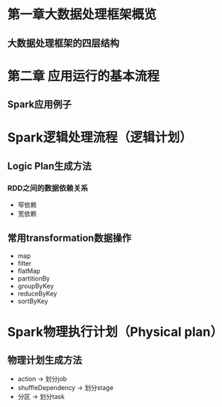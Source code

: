 # 第一章大数据处理框架概览
## 大数据处理框架的四层结构

# 第二章 应用运行的基本流程
## Spark应用例子


# Spark逻辑处理流程（逻辑计划）
## Logic Plan生成方法
### RDD之间的数据依赖关系
* 窄依赖
* 宽依赖

## 常用transformation数据操作
* map
* filter
* flatMap
* partitionBy
* groupByKey
* reduceByKey
* sortByKey

# Spark物理执行计划（Physical plan）
## 物理计划生成方法
* action -> 划分job
* shuffleDependency -> 划分stage
* 分区 -> 划分task
